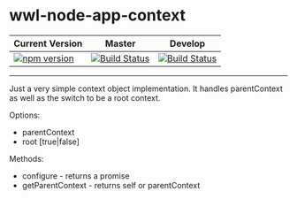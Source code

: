 # wwl-node-app-context

| Current Version | Master | Develop |
|-----------------|--------|---------|
| [![npm version](https://badge.fury.io/js/wwl-js-app-context.svg)](https://badge.fury.io/js/wwl-js-app-context) | [![Build Status](https://travis-ci.org/wonderweblabs/wwl-js-app-context.svg?branch=master)](https://travis-ci.org/wonderweblabs/wwl-js-app-context) | [![Build Status](https://travis-ci.org/wonderweblabs/wwl-js-app-context.svg?branch=develop)](https://travis-ci.org/wonderweblabs/wwl-js-app-context) |

---

Just a very simple context object implementation. It handles parentContext as well as the switch
to be a root context.

Options:

* parentContext
* root [true|false]

Methods:

* configure - returns a promise
* getParentContext - returns self or parentContext
